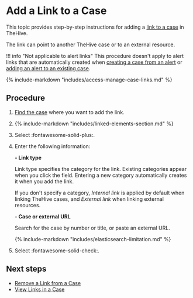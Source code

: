# Add a Link to a Case

<!-- md:version 5.5 -->

This topic provides step-by-step instructions for adding a [link to a case](../about-cases.md#linking-elements) in TheHive.

The link can point to another TheHive case or to an external resource.

!!! info "Not applicable to alert links"
    This procedure doesn't apply to alert links that are automatically created when [creating a case from an alert](../../alerts/create-a-case-from-an-alert.md) or [adding an alert to an existing case](../../alerts/add-an-alert-to-an-existing-case.md).

{% include-markdown "includes/access-manage-case-links.md" %}

<h2>Procedure</h2>

1. [Find the case](../search-for-cases/find-a-case.md) where you want to add the link.

2. {% include-markdown "includes/linked-elements-section.md" %}

3. Select :fontawesome-solid-plus:.

4. Enter the following information:

    **- Link type**

    Link type specifies the category for the link. Existing categories appear when you click the field. Entering a new category automatically creates it when you add the link.

    If you don't specify a category, *Internal link* is applied by default when linking TheHive cases, and *External link* when linking external resources.

    **- Case or external URL**

    Search for the case by number or title, or paste an external URL.

    {% include-markdown "includes/elasticsearch-limitation.md" %}

5. Select :fontawesome-solid-check:.

<h2>Next steps</h2>

* [Remove a Link from a Case](remove-a-link-from-a-case.md)
* [View Links in a Case](view-links-in-a-case.md)